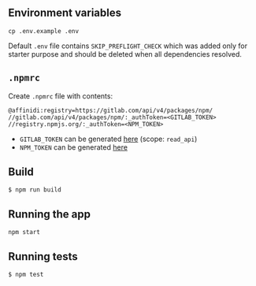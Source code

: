## Environment variables

```
cp .env.example .env
```

Default `.env` file contains `SKIP_PREFLIGHT_CHECK` which was added only for starter purpose and should be deleted when all dependencies resolved.

## `.npmrc`

Create `.npmrc` file with contents:
```
@affinidi:registry=https://gitlab.com/api/v4/packages/npm/
//gitlab.com/api/v4/packages/npm/:_authToken=<GITLAB_TOKEN>
//registry.npmjs.org/:_authToken=<NPM_TOKEN>
```
- `GITLAB_TOKEN` can be generated [here](https://gitlab.com/-/profile/personal_access_tokens) (scope: `read_api`)
- `NPM_TOKEN` can be generated [here](https://docs.npmjs.com/creating-and-viewing-access-tokens)

## Build

```
$ npm run build
```

## Running the app

```
npm start
```

## Running tests

```
$ npm test
```
